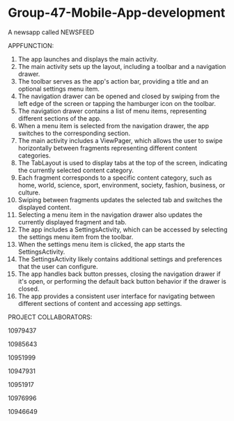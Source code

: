 # Group-47-Mobile-App-development
A newsapp called NEWSFEED

APPFUNCTION:

1. The app launches and displays the main activity.
2. The main activity sets up the layout, including a toolbar and a navigation drawer.
3. The toolbar serves as the app's action bar, providing a title and an optional settings menu item.
4. The navigation drawer can be opened and closed by swiping from the left edge of the screen or tapping the hamburger icon on the toolbar.
5. The navigation drawer contains a list of menu items, representing different sections of the app.
6. When a menu item is selected from the navigation drawer, the app switches to the corresponding section.
7. The main activity includes a ViewPager, which allows the user to swipe horizontally between fragments representing different content categories.
8. The TabLayout is used to display tabs at the top of the screen, indicating the currently selected content category.
9. Each fragment corresponds to a specific content category, such as home, world, science, sport, environment, society, fashion, business, or culture.
10. Swiping between fragments updates the selected tab and switches the displayed content.
11. Selecting a menu item in the navigation drawer also updates the currently displayed fragment and tab.
12. The app includes a SettingsActivity, which can be accessed by selecting the settings menu item from the toolbar.
13. When the settings menu item is clicked, the app starts the SettingsActivity.
14. The SettingsActivity likely contains additional settings and preferences that the user can configure.
15. The app handles back button presses, closing the navigation drawer if it's open, or performing the default back button behavior if the drawer is closed.
16. The app provides a consistent user interface for navigating between different sections of content and accessing app settings.


PROJECT COLLABORATORS:

10979437

10985643

10951999

10947931

10951917

10976996

10946649

